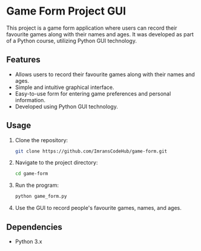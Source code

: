 # Game Form Project GUI

This project is a game form application where users can record their favourite games along with their names and ages. It was developed as part of a Python course, utilizing Python GUI technology.

## Features

- Allows users to record their favourite games along with their names and ages.
- Simple and intuitive graphical interface.
- Easy-to-use form for entering game preferences and personal information.
- Developed using Python GUI technology.

## Usage

1. Clone the repository:

   ```bash
   git clone https://github.com/ImransCodeHub/game-form.git
   ```

2. Navigate to the project directory:

   ```bash
   cd game-form
   ```

3. Run the program:

   ```bash
   python game_form.py
   ```

4. Use the GUI to record people's favourite games, names, and ages.

## Dependencies

- Python 3.x
